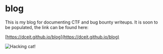 # blog

This is my blog for documenting CTF and bug bounty writeups. It is soon to be populated, the link can be found here:

[https://dceit.github.io/blog](https://dceit.github.io/blog)

![Hacking cat!](https://files.catbox.moe/k1lawk.gif "Cat hacking the planet...")
